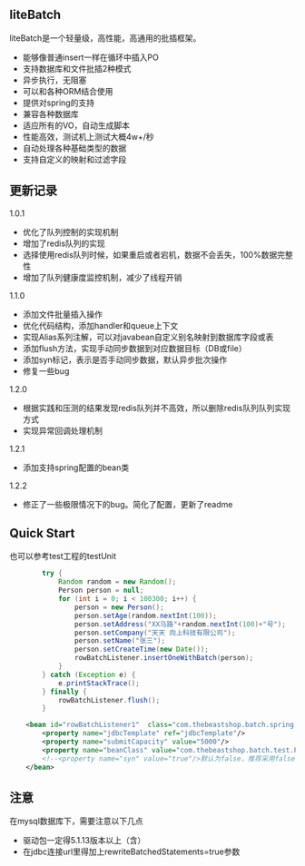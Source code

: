 
## liteBatch
liteBatch是一个轻量级，高性能，高通用的批插框架。

* 能够像普通insert一样在循环中插入PO
* 支持数据库和文件批插2种模式
* 异步执行，无阻塞
* 可以和各种ORM结合使用
* 提供对spring的支持
* 兼容各种数据库
* 适应所有的VO，自动生成脚本
* 性能高效，测试机上测试大概4w+/秒
* 自动处理各种基础类型的数据
* 支持自定义的映射和过滤字段

## 更新记录
1.0.1

* 优化了队列控制的实现机制
* 增加了redis队列的实现
* 选择使用redis队列时候，如果重启或者宕机，数据不会丢失，100%数据完整性
* 增加了队列健康度监控机制，减少了线程开销

1.1.0

* 添加文件批量插入操作
* 优化代码结构，添加handler和queue上下文
* 实现Alias系列注解，可以对javabean自定义别名映射到数据库字段或表
* 添加flush方法，实现手动同步数据到对应数据目标（DB或file）
* 添加syn标记，表示是否手动同步数据，默认异步批次操作
* 修复一些bug

1.2.0

* 根据实践和压测的结果发现redis队列并不高效，所以删除redis队列队列实现方式
* 实现异常回调处理机制

1.2.1

* 添加支持spring配置的bean类

1.2.2

* 修正了一些极限情况下的bug。简化了配置，更新了readme

## Quick Start
也可以参考test工程的testUnit

```java
		try {
			Random random = new Random();
			Person person = null;
			for (int i = 0; i < 100300; i++) {
				person = new Person();
				person.setAge(random.nextInt(100));
				person.setAddress("XX马路"+random.nextInt(100)+"号");
				person.setCompany("天天 向上科技有限公司");
				person.setName("张三");
				person.setCreateTime(new Date());
				rowBatchListener.insertOneWithBatch(person);
			}
		} catch (Exception e) {
			e.printStackTrace();
		} finally {
			rowBatchListener.flush();
		}
```

```xml
	<bean id="rowBatchListener1"  class="com.thebeastshop.batch.spring.RowBatchListenerFactoryBean">
		<property name="jdbcTemplate" ref="jdbcTemplate"/>
		<property name="submitCapacity" value="5000"/>
		<property name="beanClass" value="com.thebeastshop.batch.test.Person"/>
		<!--<property name="syn" value="true"/>默认为false，推荐采用false，打开的话，则为同步模式-->
	</bean>
```

## 注意
在mysql数据库下，需要注意以下几点

* 驱动包一定得5.1.13版本以上（含）
* 在jdbc连接url里得加上rewriteBatchedStatements=true参数
